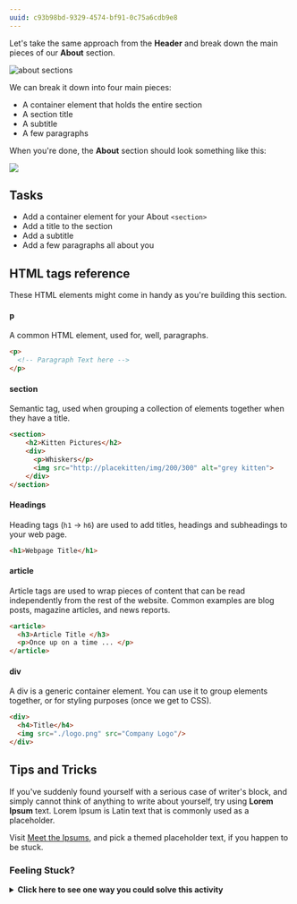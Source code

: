 ```yaml
---
uuid: c93b98bd-9329-4574-bf91-0c75a6cdb9e8
---
```

Let's take the same approach from the **Header** and break down the main pieces of our **About** section.

![about sections](https://d3vv6lp55qjaqc.cloudfront.net/items/3Q041Z0f0J1K3L2e1207/%5B11d28338047cc6565674104b4059d6f9%5D_Image+2017-08-26+at+2.02.24+PM.png?X-CloudApp-Visitor-Id=2818368)


We can break it down into four main pieces:

- A container element that holds the entire section
- A section title
- A subtitle
- A few paragraphs

When you're done, the **About** section should look something like this:

![](https://cl.ly/1a3y2a3A303q/Image%202017-12-19%20at%201.33.45%20PM.png)

## Tasks

- Add a container element for your About `<section>`
- Add a title to the section
- Add a subtitle
- Add a few paragraphs all about you


## HTML tags reference

These HTML elements might come in handy as you're building this section.

#### p

A common HTML element, used for, well, paragraphs.

```html
<p>
  <!-- Paragraph Text here -->
</p>
```

#### section

Semantic tag, used when grouping a collection of elements together when they have a title.

```html
<section>
    <h2>Kitten Pictures</h2>
    <div>
      <p>Whiskers</p>
      <img src="http://placekitten/img/200/300" alt="grey kitten">
    </div>
</section>
```

#### Headings

Heading tags (`h1` -> `h6`) are used to add titles, headings and subheadings to your web page.

```html
<h1>Webpage Title</h1>
```


#### article

Article tags are used to wrap pieces of content that can be read independently from the rest of the website. Common examples are blog posts, magazine articles, and news reports.

```html
<article>
  <h3>Article Title </h3>
  <p>Once up on a time ... </p>
</article>
```

#### div

A div is a generic container element. You can use it to group elements together, or for styling purposes (once we get to CSS).

```html
<div>
  <h4>Title</h4>
  <img src="./logo.png" src="Company Logo"/>
</div>
```

## Tips and Tricks

If you've suddenly found yourself with a serious case of writer's block, and simply cannot think of anything to write about yourself, try using **Lorem Ipsum** text. Lorem Ipsum is Latin text that is commonly used as a placeholder.

Visit [Meet the Ipsums](http://meettheipsums.com/), and pick a themed placeholder text, if you happen to be stuck.

### Feeling Stuck? 

<details>
  <summary><strong>Click here to see one way you could solve this activity</strong></summary>
  Verify that your header structure looks similar to the following:
  <img src="https://cl.ly/1C400Y21303O/Image%202018-05-07%20at%2010.59.39%20AM.png">
</details>